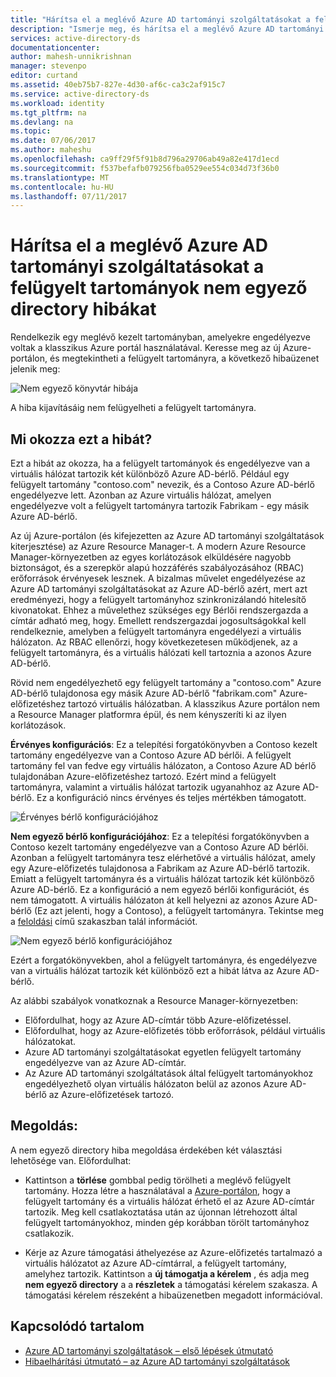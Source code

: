 ```yaml
---
title: "Hárítsa el a meglévő Azure AD tartományi szolgáltatásokat a felügyelt tartományok nem egyező directory hibákat |} Microsoft Docs"
description: "Ismerje meg, és hárítsa el a meglévő Azure AD tartományi szolgáltatásokat a felügyelt tartományok nem egyező directory hibákat"
services: active-directory-ds
documentationcenter: 
author: mahesh-unnikrishnan
manager: stevenpo
editor: curtand
ms.assetid: 40eb75b7-827e-4d30-af6c-ca3c2af915c7
ms.service: active-directory-ds
ms.workload: identity
ms.tgt_pltfrm: na
ms.devlang: na
ms.topic: 
ms.date: 07/06/2017
ms.author: maheshu
ms.openlocfilehash: ca9ff29f5f91b8d796a29706ab49a82e417d1ecd
ms.sourcegitcommit: f537befafb079256fba0529ee554c034d73f36b0
ms.translationtype: MT
ms.contentlocale: hu-HU
ms.lasthandoff: 07/11/2017
---
```

# <a name="resolve-mismatched-directory-errors-for-existing-azure-ad-domain-services-managed-domains"></a>Hárítsa el a meglévő Azure AD tartományi szolgáltatásokat a felügyelt tartományok nem egyező directory hibákat
Rendelkezik egy meglévő kezelt tartományban, amelyekre engedélyezve voltak a klasszikus Azure portál használatával. Keresse meg az új Azure-portálon, és megtekintheti a felügyelt tartományra, a következő hibaüzenet jelenik meg:

![Nem egyező könyvtár hibája](.\media\getting-started\mismatched-tenant-error.png)

A hiba kijavításáig nem felügyelheti a felügyelt tartományra.


## <a name="whats-causing-this-error"></a>Mi okozza ezt a hibát?
Ezt a hibát az okozza, ha a felügyelt tartományok és engedélyezve van a virtuális hálózat tartozik két különböző Azure AD-bérlő. Például egy felügyelt tartomány "contoso.com" nevezik, és a Contoso Azure AD-bérlő engedélyezve lett. Azonban az Azure virtuális hálózat, amelyen engedélyezve volt a felügyelt tartományra tartozik Fabrikam - egy másik Azure AD-bérlő.

Az új Azure-portálon (és kifejezetten az Azure AD tartományi szolgáltatások kiterjesztése) az Azure Resource Manager-t. A modern Azure Resource Manager-környezetben az egyes korlátozások elküldésére nagyobb biztonságot, és a szerepkör alapú hozzáférés szabályozásához (RBAC) erőforrások érvényesek lesznek. A bizalmas művelet engedélyezése az Azure AD tartományi szolgáltatásokat az Azure AD-bérlő azért, mert azt eredményezi, hogy a felügyelt tartományhoz szinkronizálandó hitelesítő kivonatokat. Ehhez a művelethez szükséges egy Bérlői rendszergazda a címtár adható meg, hogy. Emellett rendszergazdai jogosultságokkal kell rendelkeznie, amelyben a felügyelt tartományra engedélyezi a virtuális hálózaton. Az RBAC ellenőrzi, hogy következetesen működjenek, az a felügyelt tartományra, és a virtuális hálózati kell tartoznia a azonos Azure AD-bérlő.

Rövid nem engedélyezhető egy felügyelt tartomány a "contoso.com" Azure AD-bérlő tulajdonosa egy másik Azure AD-bérlő "fabrikam.com" Azure-előfizetéshez tartozó virtuális hálózatban. A klasszikus Azure portálon nem a Resource Manager platformra épül, és nem kényszeríti ki az ilyen korlátozások.

**Érvényes konfigurációs**: Ez a telepítési forgatókönyvben a Contoso kezelt tartomány engedélyezve van a Contoso Azure AD bérlői. A felügyelt tartomány fel van fedve egy virtuális hálózaton, a Contoso Azure AD bérlő tulajdonában Azure-előfizetéshez tartozó. Ezért mind a felügyelt tartományra, valamint a virtuális hálózat tartozik ugyanahhoz az Azure AD-bérlő. Ez a konfiguráció nincs érvényes és teljes mértékben támogatott.

![Érvényes bérlő konfigurációjához](./media/getting-started/valid-tenant-config.png)

**Nem egyező bérlő konfigurációjához**: Ez a telepítési forgatókönyvben a Contoso kezelt tartomány engedélyezve van a Contoso Azure AD bérlői. Azonban a felügyelt tartományra tesz elérhetővé a virtuális hálózat, amely egy Azure-előfizetés tulajdonosa a Fabrikam az Azure AD-bérlő tartozik. Emiatt a felügyelt tartományra és a virtuális hálózat tartozik két különböző Azure AD-bérlő. Ez a konfiguráció a nem egyező bérlői konfigurációt, és nem támogatott. A virtuális hálózaton át kell helyezni az azonos Azure AD-bérlő (Ez azt jelenti, hogy a Contoso), a felügyelt tartományra. Tekintse meg a [feloldási](#resolution) című szakaszban talál információt.

![Nem egyező bérlő konfigurációjához](./media/getting-started/mismatched-tenant-config.png)

Ezért a forgatókönyvekben, ahol a felügyelt tartományra, és engedélyezve van a virtuális hálózat tartozik két különböző ezt a hibát látva az Azure AD-bérlő.

Az alábbi szabályok vonatkoznak a Resource Manager-környezetben:
- Előfordulhat, hogy az Azure AD-címtár több Azure-előfizetéssel.
- Előfordulhat, hogy az Azure-előfizetés több erőforrások, például virtuális hálózatokat.
- Azure AD tartományi szolgáltatásokat egyetlen felügyelt tartomány engedélyezve van az Azure AD-címtár.
- Az Azure AD tartományi szolgáltatások által felügyelt tartományokhoz engedélyezhető olyan virtuális hálózaton belül az azonos Azure AD-bérlő az Azure-előfizetések tartozó.


## <a name="resolution"></a>Megoldás:
A nem egyező directory hiba megoldása érdekében két választási lehetősége van. Előfordulhat:

- Kattintson a **törlése** gombbal pedig törölheti a meglévő felügyelt tartomány. Hozza létre a használatával a [Azure-portálon](https://portal.azure.com), hogy a felügyelt tartomány és a virtuális hálózat érhető el az Azure AD-címtár tartozik. Meg kell csatlakoztatása után az újonnan létrehozott által felügyelt tartományokhoz, minden gép korábban törölt tartományhoz csatlakozik.

- Kérje az Azure támogatási áthelyezése az Azure-előfizetés tartalmazó a virtuális hálózatot az Azure AD-címtárral, a felügyelt tartomány, amelyhez tartozik. Kattintson a **új támogatja a kérelem** , és adja meg **nem egyező directory** a a **részletek** a támogatási kérelem szakasza. A támogatási kérelem részeként a hibaüzenetben megadott információval.


## <a name="related-content"></a>Kapcsolódó tartalom
* [Azure AD tartományi szolgáltatások – első lépések útmutató](active-directory-ds-getting-started.md)
* [Hibaelhárítási útmutató – az Azure AD tartományi szolgáltatások](active-directory-ds-troubleshooting.md)
